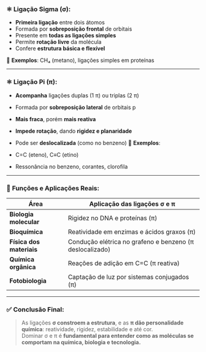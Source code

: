 ### ⚛️ **Ligação Sigma (σ):**
- **Primeira ligação** entre dois átomos
- Formada por **sobreposição frontal** de orbitais
- Presente em **todas as ligações simples**
- Permite **rotação livre** da molécula
- Confere **estrutura básica e flexível**

🔸 **Exemplos**: CH₄ (metano), ligações simples em proteínas

---

### ⚛️ **Ligação Pi (π):**

- **Acompanha** ligações duplas (1 π) ou triplas (2 π)
- Formada por **sobreposição lateral** de orbitais p
- **Mais fraca**, porém **mais reativa**
- **Impede rotação**, dando **rigidez e planaridade**
- Pode ser **deslocalizada** (como no benzeno)
🔸 **Exemplos**:

- C=C (eteno), C≡C (etino)
- Ressonância no benzeno, corantes, clorofila
---

### 🧬 **Funções e Aplicações Reais:**

|Área|Aplicação das ligações σ e π|
|---|---|
|**Biologia molecular**|Rigidez no DNA e proteínas (π)|
|**Bioquímica**|Reatividade em enzimas e ácidos graxos (π)|
|**Física dos materiais**|Condução elétrica no grafeno e benzeno (π deslocalizado)|
|**Química orgânica**|Reações de adição em C=C (π reativa)|
|**Fotobiologia**|Captação de luz por sistemas conjugados (π)|

---

### ✅ **Conclusão Final:**

> As ligações **σ constroem a estrutura**, e as **π dão personalidade química**: reatividade, rigidez, estabilidade e até cor.  
> Dominar σ e π é **fundamental para entender como as moléculas se comportam na química, biologia e tecnologia.**